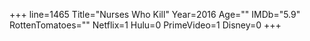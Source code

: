 +++
line=1465
Title="Nurses Who Kill"
Year=2016
Age=""
IMDb="5.9"
RottenTomatoes=""
Netflix=1
Hulu=0
PrimeVideo=1
Disney=0
+++

